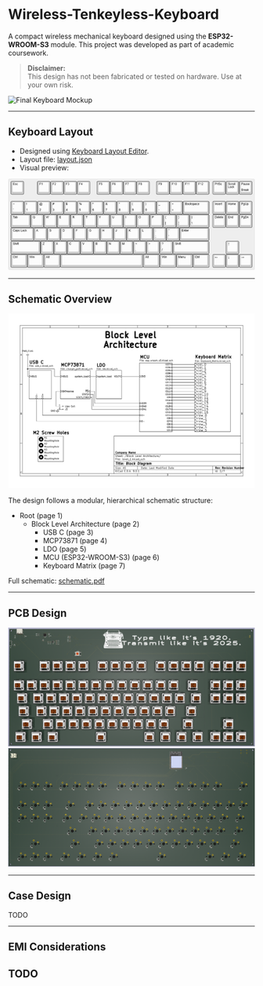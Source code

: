 # **Wireless-Tenkeyless-Keyboard**

A compact wireless mechanical keyboard designed using the **ESP32-WROOM-S3** module. This project was developed as part of academic coursework.

> **Disclaimer:**  
> This design has not been fabricated or tested on hardware. Use at your own risk.

![Final Keyboard Mockup](images/final_keyboard.jpg)

---

## **Keyboard Layout**

- Designed using [Keyboard Layout Editor](http://www.keyboard-layout-editor.com).
- Layout file: [layout.json](kle_files/keyboard-layout.json)
- Visual preview:

![KLE Layout Preview](images/keyboard-layout.jpg)

---

## **Schematic Overview**

![alt text](images/block_level_diagram.png)

The design follows a modular, hierarchical schematic structure:
- Root (page 1)
  - Block Level Architecture (page 2)
    - USB C (page 3)
    - MCP73871 (page 4)
    - LDO (page 5)
    - MCU (ESP32-WROOM-S3) (page 6)
    - Keyboard Matrix (page 7)

Full schematic: [schematic.pdf](schematic.pdf)

---

## **PCB Design**

![alt text](images/front_view_pcb.png)
![alt text](images/back_view_pcb.png)


---

## **Case Design**

TODO

---

## **EMI Considerations**

TODO
---

